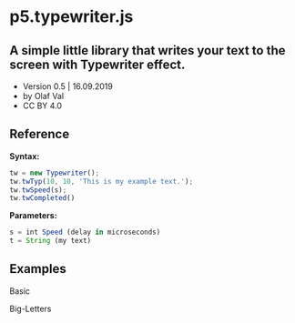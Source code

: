 # p5.typewriter.js
## A simple little library that writes your text to the screen with Typewriter effect.

- Version 0.5 | 16.09.2019
- by Olaf Val
- CC BY 4.0


## Reference

**Syntax:**
```javascript
tw = new Typewriter();
tw.twTyp(10, 10, 'This is my example text.');
tw.twSpeed(s);
tw.twCompleted()
```

**Parameters:**
```javascript
s = int Speed (delay in microseconds)
t = String (my text)
```


## Examples

Basic 

Big-Letters

<br>
